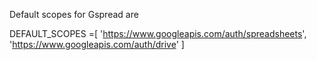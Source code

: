 
Default scopes for Gspread are

DEFAULT_SCOPES =[
        'https://www.googleapis.com/auth/spreadsheets',
        'https://www.googleapis.com/auth/drive'
    ]
